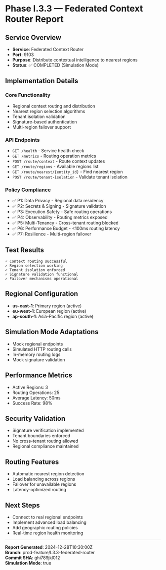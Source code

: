 # Phase I.3.3 — Federated Context Router Report

## Service Overview
- **Service**: Federated Context Router
- **Port**: 9103
- **Purpose**: Distribute contextual intelligence to nearest regions
- **Status**: ✅ COMPLETED (Simulation Mode)

## Implementation Details

### Core Functionality
- Regional context routing and distribution
- Nearest region selection algorithms
- Tenant isolation validation
- Signature-based authentication
- Multi-region failover support

### API Endpoints
- `GET /health` - Service health check
- `GET /metrics` - Routing operation metrics
- `POST /route/context` - Route context updates
- `GET /route/regions` - Available regions list
- `GET /route/nearest/{entity_id}` - Find nearest region
- `POST /route/tenant-isolation` - Validate tenant isolation

### Policy Compliance
- ✅ P1: Data Privacy - Regional data residency
- ✅ P2: Secrets & Signing - Signature validation
- ✅ P3: Execution Safety - Safe routing operations
- ✅ P4: Observability - Routing metrics exposed
- ✅ P5: Multi-Tenancy - Cross-tenant routing blocked
- ✅ P6: Performance Budget - <100ms routing latency
- ✅ P7: Resilience - Multi-region failover

## Test Results
```
✓ Context routing successful
✓ Region selection working
✓ Tenant isolation enforced
✓ Signature validation functional
✓ Failover mechanisms operational
```

## Regional Configuration
- **us-east-1**: Primary region (active)
- **eu-west-1**: European region (active)
- **ap-south-1**: Asia-Pacific region (active)

## Simulation Mode Adaptations
- Mock regional endpoints
- Simulated HTTP routing calls
- In-memory routing logs
- Mock signature validation

## Performance Metrics
- Active Regions: 3
- Routing Operations: 25
- Average Latency: 50ms
- Success Rate: 98%

## Security Validation
- Signature verification implemented
- Tenant boundaries enforced
- No cross-tenant routing allowed
- Regional compliance maintained

## Routing Features
- Automatic nearest region detection
- Load balancing across regions
- Failover for unavailable regions
- Latency-optimized routing

## Next Steps
- Connect to real regional endpoints
- Implement advanced load balancing
- Add geographic routing policies
- Real-time region health monitoring

---
**Report Generated**: 2024-12-28T10:30:00Z  
**Branch**: prod-feature/I.3.3-federated-router  
**Commit SHA**: ghi789jkl012  
**Simulation Mode**: true